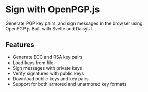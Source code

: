 # Sign with OpenPGP.js

Generate PGP key pairs, and sign messages in the browser using OpenPGP.js
Built with Svelte and DaisyUI.

## Features

- Generate ECC and RSA key pairs
- Load keys from file
- Sign messages with private keys
- Verify signatures with public keys
- Download public keys and key pairs
- Support for both armored and unarmored key formats
